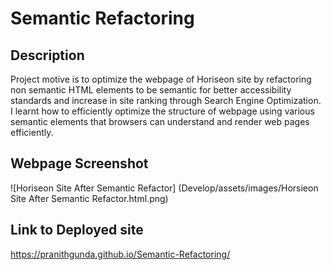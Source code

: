 # Semantic Refactoring

## Description 

Project motive is to optimize the webpage of Horiseon site by refactoring non semantic HTML elements to be semantic for better accessibility standards and increase in site ranking through Search Engine Optimization. I learnt how to efficiently optimize the structure of webpage using various semantic elements that browsers can understand and render web pages efficiently.

## Webpage Screenshot

![Horiseon Site After Semantic Refactor] (Develop/assets/images/Horsieon Site After Semantic Refactor.html.png)


## Link to Deployed site

https://pranithgunda.github.io/Semantic-Refactoring/

